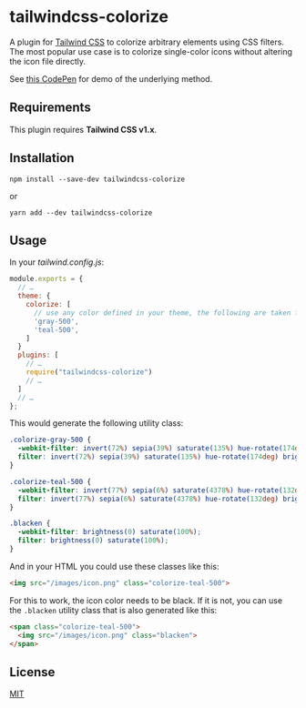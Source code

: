 # tailwindcss-colorize

A plugin for [Tailwind CSS](https://www.tailwindcss.com/) to colorize arbitrary
elements using CSS filters. The most popular use case is to colorize single-color
icons without altering the icon file directly.

See [this CodePen](https://codepen.io/sosuke/pen/Pjoqqp) for demo of the underlying method.

## Requirements

This plugin requires **Tailwind CSS v1.x**.

## Installation

```shell
npm install --save-dev tailwindcss-colorize
```

or

```shell
yarn add --dev tailwindcss-colorize
```

## Usage

In your _tailwind.config.js_:

```js
module.exports = {
  // …
  theme: {
    colorize: [
      // use any color defined in your theme, the following are taken from the default theme
      'gray-500',
      'teal-500',
    ]
  }
  plugins: [
    // …
    require("tailwindcss-colorize")
    // …
  ]
  // …
};
```

This would generate the following utility class:

```css
.colorize-gray-500 {
  -webkit-filter: invert(72%) sepia(39%) saturate(135%) hue-rotate(174deg) brightness(90%) contrast(86%);
  filter: invert(72%) sepia(39%) saturate(135%) hue-rotate(174deg) brightness(90%) contrast(86%);
}

.colorize-teal-500 {
  -webkit-filter: invert(77%) sepia(6%) saturate(4378%) hue-rotate(132deg) brightness(81%) contrast(78%);
  filter: invert(77%) sepia(6%) saturate(4378%) hue-rotate(132deg) brightness(81%) contrast(78%);
}

.blacken {
  -webkit-filter: brightness(0) saturate(100%);
  filter: brightness(0) saturate(100%);
}
```

And in your HTML you could use these classes like this:

```html
<img src="/images/icon.png" class="colorize-teal-500">
```

For this to work, the icon color needs to be black. If it is not, you can use 
the `.blacken` utility class that is also generated like this:

```html
<span class="colorize-teal-500">
  <img src="/images/icon.png" class="blacken">
</span>
```


## License

[MIT](https://philippbosch.mit-license.org/)
